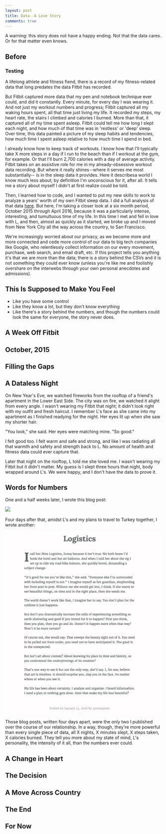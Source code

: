 ```yaml
---
layout: post
title: Data--A Love Story
comments: true
---
```


<aside>A warning: this story does not have a happy ending. Not that the data cares. Or for that matter even knows.</aside>

<h2>Before</h2>
<h3>Testing</h3>
<p>A lifelong athlete and fitness fiend, there is a record of my fitness-related data that long predates the data Fitbit has recorded.</p>

<p>But Fitbit captured more data that my pen and notebook technique ever could, and did it constantly. Every minute, for every day I was wearing it. And not just my workout numbers and progress; Fitbit captured all my waking hours spent, all that time just living my life. It recorded my steps, my heart rate, the stairs I climbed and calories I burned. More than that, it captured all of my time spent asleep. Fitbit could tell me how long I slept each night, and how much of that time was in 'restless' or 'deep' sleep. Over time, this data painted a picture of my sleep habits and tendencies, how much time I spent asleep relative to how much time I spend in bed.</p>

<p>I already know how to keep track of workouts. I know how that I'll typically take X more steps in a day if I run to the beach than if I workout at the gym, for example. Or that I'll burn 2,700 calories with a day of average activity. Fitbit takes on an assistive role for me in my already-obsessive workout data recording. But where it really shines--where it serves me most substantially-- is in the sleep data it provides. Here it describesa world I know much less about; by definition I'm unconscious for it, after all. It tells me a story about myself I didn't at first realize could be told.</p>

<p>Then, I learned how to code, and I wanted to put my new skills to work to analyze a years' worth of my own Fitbit sleep data. I did a full analysis of that data <a href="#">here</a>. But here, I'm taking a closer look at a six month period, October 2015 through April 2016, because it was a particularly intense, interesting, and tumultuous time of my life. In this time I met and fell in love with L, and then, almost as quickly as it started, we broke up and I moved from New York City all the way across the country, to San Francisco.</p>

<p>We're increasingly worried about our privacy, as we become more and more connected and cede more control of our data to big tech companies like Google, who relentlessly collect information on our every movement, purchase, web search, and email draft, etc. If this project tells you anything it's that we are more than the data; there is a story behind the CSVs and it is not something they could ever know (unless you're like me and foolishly overshare on the interwebs through your own personal anecdotes and admissions).</p>

<h2>This Is Supposed to Make You Feel</h2>
<ul>
  <li>Like you have some control</li>
  <li>Like they know a lot, but they don't know everything</li>
  <li>Like there's a story behind the numbers, and though the numbers could look the same for everyone, the story never does.</li>
 </ul>

<h2>A Week Off Fitbit</h2>

<h2>October, 2015</h2>

<h2>Filling the Gaps</h2>

<h2>A Dataless Night</h2>
  
  On New Year's Eve, we watched fireworks from the rooftop of a friend's apartment in the Lower East Side. The city was on fire, we watched it alight from every angle. I wasn't wearing my Fitbit that night; it didn't look right with my outfit and fresh haircut. I remember L's face as she came into my apartment as I finished readying for the night. Her eyes lit up when she saw my shorter hair.

  "You look," she said. Her eyes were matching mine. "So good."

  I felt good too. I felt warm and safe and strong, and like I was radiating all that warmth and safety and strength back to L. No amount of health and fitness data could ever capture that.

  Later that night on the rooftop, L told me she loved me. I wasn't wearing my Fitbit but it didn't matter. My guess is I slept three hours that night, body wrapped around L's. We were happy, and I don't have the data to prove it.

<h2>Words for Numbers</h2>

<p> One and a half weeks later, I wrote this blog post: </p>

<img src="#" width="600"><br>

<p> Four days after that, amidst L's and my plans to travel to Turkey together, I wrote another: </p>

<img src="../assets/img/datalove/logistics.png" width="600"><br>

<p>Those blog posts, written four days apart, were the only two I published over the course of our relationship. In a way, though, they're more powerful than every single piece of data, all X nights, X minutes slept, X steps taken, X calories burned. They tell you more about my state of mind, L's personality, the intensity of it all, than the numbers ever could.</p>

<h2>A Change in Heart</h2>

<h2>The Decision</h2>

<h2>A Move Across Country</h2>

<h2>The End</h2>

<h2>For Now</h2>


